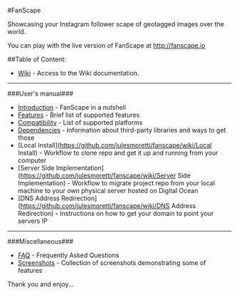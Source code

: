 #FanScape

Showcasing your Instagram follower scape of geotagged images over the world.

You can play with the live version of FanScape at http://fanscape.io

##Table of Content:

 - [Wiki](https://github.com/julesmoretti/fanscape/wiki) - Access to the Wiki documentation.

---
###User's manual###
 - [Introduction](https://github.com/julesmoretti/fanscape/wiki/Introduction) - FanScape in a nutshell
 - [Features](https://github.com/julesmoretti/fanscape/wiki/Features) - Brief list of supported features
 - [Compatibility](https://github.com/julesmoretti/fanscape/wiki/Compatibility) -  List of supported platforms
 - [Dependencies](https://github.com/julesmoretti/fanscape/wiki/Dependencies) - Information about third-party libraries and ways to get those
 - [Local Install](https://github.com/julesmoretti/fanscape/wiki/Local Install) - Workflow to clone repo and get it up and running from your computer
 - [Server Side Implementation](https://github.com/julesmoretti/fanscape/wiki/Server Side Implementation) - Workflow to migrate project repo from your local machine to your own physical server hosted on Digital Ocean
 - [DNS Address Redirection](https://github.com/julesmoretti/fanscape/wiki/DNS Address Redirection) - Instructions on how to get your domain to point your servers IP

---
###Miscellaneous###
 - [FAQ](https://github.com/julesmoretti/fanscape/wiki/FAQ) - Frequently Asked Questions
 - [Screenshots](https://github.com/julesmoretti/fanscape/wiki/Screenshots) - Collection of screenshots demonstrating some of features

Thank you and enjoy...
